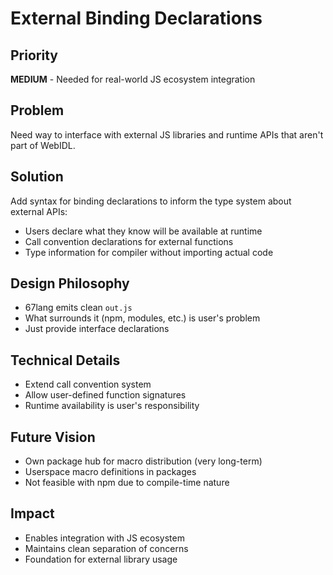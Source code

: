 # External Binding Declarations

## Priority
**MEDIUM** - Needed for real-world JS ecosystem integration

## Problem
Need way to interface with external JS libraries and runtime APIs that aren't part of WebIDL.

## Solution
Add syntax for binding declarations to inform the type system about external APIs:
- Users declare what they know will be available at runtime
- Call convention declarations for external functions
- Type information for compiler without importing actual code

## Design Philosophy
- 67lang emits clean `out.js`
- What surrounds it (npm, modules, etc.) is user's problem
- Just provide interface declarations

## Technical Details
- Extend call convention system
- Allow user-defined function signatures
- Runtime availability is user's responsibility

## Future Vision
- Own package hub for macro distribution (very long-term)
- Userspace macro definitions in packages
- Not feasible with npm due to compile-time nature

## Impact
- Enables integration with JS ecosystem
- Maintains clean separation of concerns
- Foundation for external library usage